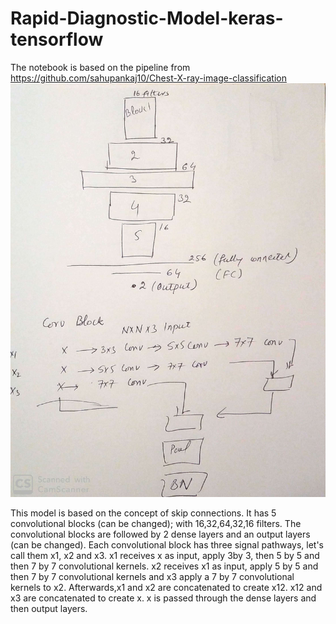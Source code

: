 # Rapid-Diagnostic-Model-keras-tensorflow
The notebook is based on the pipeline from https://github.com/sahupankaj10/Chest-X-ray-image-classification
![Block diagram of the CNN](https://github.com/covid19-Rapid-AI-Diagnostics/Rapid-Diagnostic-Model-keras-tensorflow/blob/master/CNN%20model%20for%20pneumonia.jpg)

This model is based on the concept of skip connections. It has 5 convolutional blocks (can be changed); with 16,32,64,32,16 filters. The convolutional blocks are followed by 2 dense layers and an output layers (can be changed). Each convolutional block has three signal pathways, let's call them x1, x2 and x3. x1 receives x as input, apply 3by 3, then 5 by 5 and then 7 by 7 convolutional kernels. x2 receives x1 as input, apply 5 by 5 and then 7 by 7 convolutional kernels and x3 apply a 7 by 7 convolutional kernels to x2. Afterwards,x1 and x2 are concatenated to create x12. x12 and x3 are concatenated to create x. x is passed through the dense layers and then output layers. 
